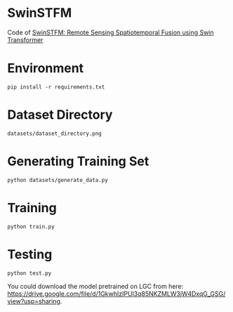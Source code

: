# SwinSTFM
Code of [SwinSTFM: Remote Sensing Spatiotemporal Fusion using Swin Transformer](https://ieeexplore.ieee.org/abstract/document/9795183)

# Environment
`pip install -r requirements.txt`

# Dataset Directory 
`datasets/dataset_directory.png`

# Generating Training Set
`python datasets/generate_data.py`

# Training
`python train.py`

# Testing
`python test.py`

You could download the model pretrained on LGC from here: https://drive.google.com/file/d/1GkwhIzIPUl3q85NKZMLW3jW4DxqG_GSG/view?usp=sharing.
